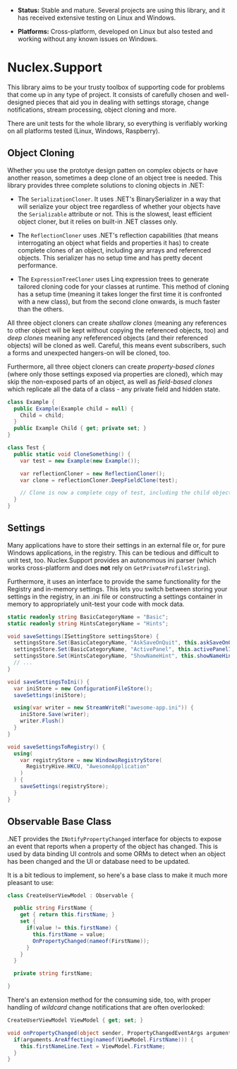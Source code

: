   - **Status:** Stable and mature. Several projects are using this library,
    and it has received extensive testing on Linux and Windows.

  - **Platforms:** Cross-platform, developed on Linux but also tested and
    working without any known issues on Windows.

Nuclex.Support
==============

This library aims to be your trusty toolbox of supporting code for
problems that come up in any type of project. It consists of carefully
chosen and well-designed pieces that aid you in dealing with settings
storage, change notifications, stream processing, object cloning and more.

There are unit tests for the whole library, so everything is verifiably
working on all platforms tested (Linux, Windows, Raspberry).


Object Cloning
--------------

Whether you use the prototye design patten on complex objects or have another
reason, sometimes a deep clone of an object tree is needed. This library
provides three complete solutions to cloning objects in .NET:

- The `SerializationCloner`. It uses .NET's BinarySerializer in a way that
  will serialize your object tree regardless of whether your objects have
  the `Serializable` attribute or not. This is the slowest, least efficient
  object cloner, but it relies on built-in .NET classes only.

- The `ReflectionCloner` uses .NET's reflection capabilities (that means
  interrogating an object what fields and properties it has) to create
  complete clones of an object, including any arrays and referenced objects.
  This serializer has no setup time and has pretty decent performance.

- The `ExpressionTreeCloner` uses Linq expression trees to generate tailored
  cloning code for your classes at runtime. This method of cloning has a setup
  time (meaning it takes longer the first time it is confronted with a new
  class), but from the second clone onwards, is much faster than the others.

All three object cloners can create *shallow clones* (meaning any references
to other object will be kept without copying the referenced objects, too) and
*deep clones* meaning any refeferenced objects (and their referenced objects)
will be cloned as well. Careful, this means event subscribers, such a forms
and unexpected hangers-on will be cloned, too.

Furthermore, all three object cloners can create *property-based clones*
(where only those settings exposed via properties are cloned), which may skip
the non-exposed parts of an object, as well as *field-based clones* which
replicate all the data of a class - any private field and hidden state.

```csharp
class Example {
  public Example(Example child = null) {
    Child = child;
  }
  public Example Child { get; private set; }
}

class Test {
  public static void CloneSomething() {
    var test = new Example(new Example());

    var reflectionCloner = new ReflectionCloner();
    var clone = reflectionCloner.DeepFieldClone(test);

    // Clone is now a complete copy of test, including the child object
  }
}
```


Settings
--------

Many applications have to store their settings in an external file or,
for pure Windows applications, in the registry. This can be tedious and
difficult to unit test, too. Nuclex.Support provides an autonomous ini
parser (which works cross-platform and does **not** rely on
`GetPrivateProfileString`).

Furthermore, it uses an interface to provide the same functionality for
the Registry and in-memory settings. This lets you switch between storing
your settings in the registry, in an .ini file or constructing a settings
container in memory to appropriately unit-test your code with mock data.

```csharp
static readonly string BasicCategoryName = "Basic";
static readonly string HintsCategoryName = "Hints";

void saveSettings(ISettingStore settingsStore) {
  settingsStore.Set(BasicCategoryName, "AskSaveOnQuit", this.askSaveOnQuit);
  settingsStore.Set(BasicCategoryName, "ActivePanel", this.activePanelIndex);
  settingsStore.Set(HintsCategoryName, "ShowNameHint", this.showNameHint);
  // ...
}

void saveSettingsToIni() {
  var iniStore = new ConfigurationFileStore();
  saveSettings(iniStore);

  using(var writer = new StreamWriteR("awesome-app.ini")) {
    iniStore.Save(writer);
    writer.Flush()
  }
}

void saveSettingsToRegistry() {
  using(
    var registryStore = new WindowsRegistryStore(
      RegistryHive.HKCU, "AwesomeApplication"
    )
  ) {
    saveSettings(registryStore);
  }
}
```

Observable Base Class
---------------------

.NET provides the `INotifyPropertyChanged` interface for objects to expose
an event that reports when a property of the object has changed. This is
used by data binding UI controls and some ORMs to detect when an object has
been changed and the UI or database need to be updated.

It is a bit tedious to implement, so here's a base class to make it much
more pleasant to use:

```csharp
class CreateUserViewModel : Observable {

  public string FirstName {
    get { return this.firstName; }
    set {
      if(value != this.firstName) {
        this.firstName = value;
        OnPropertyChanged(nameof(FirstName));
      }
    }
  }

  private string firstName;

}
```

There's an extension method for the consuming side, too, with proper handling
of *wildcard* change notifications that are often overlooked:

```csharp
CreateUserViewModel ViewModel { get; set; } 

void onPropertyChanged(object sender, PropertyChangedEventArgs arguments) {
  if(arguments.AreAffecting(nameof(ViewModel.FirstName))) {
    this.firstNameLine.Text = ViewModel.FirstName;
  }
}
```
